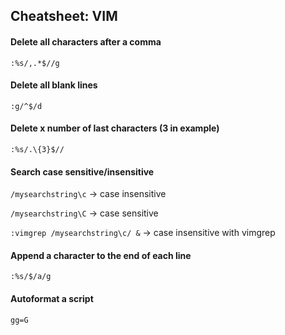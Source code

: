 ## Cheatsheet: VIM
#### Delete all characters after a comma
``` :%s/,.*$//g ```

#### Delete all blank lines
``` :g/^$/d ```

#### Delete x number of last characters (3 in example)
``` :%s/.\{3}$// ```

#### Search case sensitive/insensitive
```/mysearchstring\c``` -> case insensitive

```/mysearchstring\C``` -> case sensitive

```:vimgrep /mysearchstring\c/ &``` -> case insensitive with vimgrep

#### Append a character to the end of each line
``` :%s/$/a/g ```

#### Autoformat a script
``` gg=G ```

